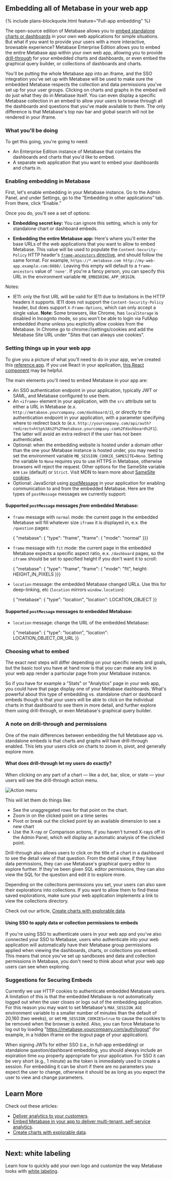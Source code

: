 ## Embedding all of Metabase in your web app

{% include plans-blockquote.html feature="Full-app embedding" %}

The open-source edition of Metabase allows you to [embed standalone charts or dashboards](../administration-guide/13-embedding.md) in your own web applications for simple situations. But what if you want to provide your users with a more interactive, browsable experience? Metabase Enterprise Edition allows you to embed the entire Metabase app within your own web app, allowing you to provide [drill-through](https://www.metabase.com/learn/basics/questions/drill-through.html) for your embedded charts and dashboards, or even embed the graphical query builder, or collections of dashboards and charts.

You'll be putting the whole Metabase app into an iframe, and the SSO integration you've set up with Metabase will be used to make sure the embedded Metabase respects the collection and data permissions you've set up for your user groups. Clicking on charts and graphs in the embed will do just what they do in Metabase itself. You can even display a specific Metabase collection in an embed to allow your users to browse through all the dashboards and questions that you've made available to them. The only difference is that Metabase's top nav bar and global search will not be rendered in your iframe.

### What you'll be doing

To get this going, you're going to need:

- An Enterprise Edition instance of Metabase that contains the dashboards and charts that you'd like to embed.
- A separate web application that you want to embed your dashboards and charts in.

### Enabling embedding in Metabase

First, let's enable embedding in your Metabase instance. Go to the Admin Panel, and under Settings, go to the “Embedding in other applications” tab. From there, click “Enable.”

Once you do, you'll see a set of options:

- **Embedding secret key:** You can ignore this setting, which is only for standalone chart or dashboard embeds.

- **Embedding the entire Metabase app:** Here's where you'll enter the base URLs of the web applications that you want to allow to embed Metabase.
  This value will be used to populate the `Content-Security-Policy` HTTP header's [`frame-ancestors` directive](https://developer.mozilla.org/en-US/docs/Web/HTTP/Headers/Content-Security-Policy/frame-ancestors), and should follow the same format.
  For example, `https://*.metabase.com http://my-web-app.example.com:8080/`. Leaving this empty will default to a `frame-ancestors` value of `'none'`.
  If you're a fancy person, you can specify this URL in the environment variable `MB_EMBEDDING_APP_ORIGIN`.

Notes:
- IE11: only the first URL will be valid for IE11 due to limitations in the HTTP headers it supports. IE11 does not support the `Content-Security-Policy` header, but does support `X-Frame-Options`, which can only accept a single value.
**Note:** Some browsers, like Chrome, has `localStorage` is disabled in Incognito mode, so you won't be able to login via FullApp embedded iframe unless you explicitly allow cookies from the Metabase. In Chrome go to chrome://settings/cookies and add the Metabase Site URL under "Sites that can always use cookies".

### Setting things up in your web app

To give you a picture of what you'll need to do in your app, we've created this [reference app](https://github.com/metabase/sso-examples/tree/master/app-embed-example). If you use React in your application, [this React component](https://github.com/metabase/sso-examples/blob/master/app-embed-example/src/MetabaseAppEmbed.js) may be helpful.

The main elements you'll need to embed Metabase in your app are:

- An SSO authentication endpoint in your application, typically JWT or SAML, and Metabase configured to use them.
- An `<iframe>` element in your application, with the `src` attribute set to either a URL in Metabase (e.x. `http://metabase.yourcompany.com/dashboard/1`), or directly to the authentication endpoint in your application, with a parameter specifying where to redirect back to (e.x. `http://yourcompany.com/api/auth?redirect=http%3A%2F%2Fmetabase.yourcompany.com%2Fdashboard%2F1`). The latter will avoid an extra redirect if the user has not been authenticated.
- Optional: when the embedding website is hosted under a domain _other_ than the one your Metabase instance is hosted under, you may need to set the environment variable `MB_SESSION_COOKIE_SAMESITE=None`. Setting the variable to `None` requires you to use HTTPS in Metabase, otherwise browsers will reject the request. Other options for the SameSite variable are `Lax` (default) or `Strict`. Visit MDN to learn more about [SameSite cookies](https://developer.mozilla.org/en-US/docs/Web/HTTP/Headers/Set-Cookie/SameSite).
- Optional: JavaScript using [postMessage](https://developer.mozilla.org/en-US/docs/Web/API/Window/postMessage) in your application for enabling communication to and from the embedded Metabase. Here are the types of `postMessage` messages we currently support:

#### Supported `postMessage` messages _from_ embedded Metabase:

- `frame` message with `normal` mode: the current page in the embedded Metabase will fill whatever size `iframe` it is displayed in, e.x. the `/question` pages:

  { "metabase": { "type": "frame", "frame": { "mode": "normal" }}}

- `frame` message with `fit` mode: the current page in the embedded Metabase expects a specific aspect ratio, e.x. `/dashboard` pages, so the `iframe` should be set to specified height if you don't want it to scroll:

  { "metabase": { "type": "frame", "frame": { "mode": "fit", height: HEIGHT_IN_PIXELS }}}

- `location` message: the embedded Metabase changed URLs. Use this for deep-linking, etc (`location` mirrors `window.location`):

  { "metabase": { "type": "location", "location": LOCATION_OBJECT }}

#### Supported `postMessage` messages _to_ embedded Metabase:

- `location` message: change the URL of the embedded Metabase:

  { "metabase": { "type": "location", "location": LOCATION_OBJECT_OR_URL }}

### Choosing what to embed

The exact next steps will differ depending on your specific needs and goals, but the basic tool you have at hand now is that you can make any link in your web app render a particular page from your Metabase instance.

So if you have for example a "Stats" or "Analytics" page in your web app, you could have that page display one of your Metabase dashboards. What's powerful about this type of embedding vs. standalone chart or dashboard embeds though is that your users will be able to click on the individual charts in that dashboard to see them in more detail, and further explore them using drill-through, or even Metabase's graphical query builder.

### A note on drill-through and permissions

One of the main differences between embedding the full Metabase app vs. standalone embeds is that charts and graphs will have drill-through enabled. This lets your users click on charts to zoom in, pivot, and generally explore more.

#### What does drill-through let my users do exactly?

When clicking on any part of a chart — like a dot, bar, slice, or state — your users will see the drill-through action menu.

![Action menu](../enterprise-guide/images/full-app-embedding/action-menu.png)

This will let them do things like:

- See the unaggregated rows for that point on the chart.
- Zoom in on the clicked point on a time series
- Pivot or break out the clicked point by an available dimension to see a new chart
- Use the X-ray or Comparison actions, if you haven't turned X-rays off in the Admin Panel, which will display an automatic analysis of the clicked point.

Drill-through also allows users to click on the title of a chart in a dashboard to see the detail view of that question. From the detail view, if they have data permissions, they can use Metabase's graphical query editor to explore further. If they've been given SQL editor permissions, they can also view the SQL for the question and edit it to explore more.

Depending on the collections permissions you set, your users can also save their explorations into collections. If you want to allow them to find these saved explorations, make sure your web application implements a link to view the collections directory.

Check out our article, [Create charts with explorable data](https://www.metabase.com/learn/basics/questions/drill-through.html).

#### Using SSO to apply data or collection permissions to embeds

If you're using SSO to authenticate users in your web app and you've also connected your SSO to Metabase, users who authenticate into your web application will automatically have their Metabase group permissions applied when viewing the dashboards, charts, or collections you embed. This means that once you've set up sandboxes and data and collection permissions in Metabase, you don't need to think about what your web app users can see when exploring.

### Suggestions for Securing Embeds

Currently we use HTTP cookies to authenticate embedded Metabase users. A limitation of this is that the embedded Metabase is not automatically logged out when the user closes or logs out of the embedding application. For this reason you may want to set Metabase's `MAX_SESSION_AGE` environment variable to a smaller number of minutes than the default of 20,160 (two weeks), or set `MB_SESSION_COOKIES=true` to cause the cookies to be removed when the browser is exited. Also, you can force Metabase to log out by loading "https://metabase.yourcompany.com/auth/logout" (for example, in a hidden iframe on the logout page of your application).

When signing JWTs for either SSO (i.e., in full-app embedding) or standalone question/dashboard embedding, you should always include an expiration time `exp` property appropriate for your application. For SSO it can be very short (e.g., 1 minute) as the token is immediately used to create a session. For embedding it can be short if there are no parameters you expect the user to change, otherwise it should be as long as you expect the user to view and change parameters.

## Learn More

Check out these articles:

- [Deliver analytics to your customers](https://www.metabase.com/learn/building-analytics/dashboards/linking-filters.html).
- [Embed Metabase in your app to deliver multi-tenant, self-service analytics](https://www.metabase.com/learn/developing-applications/advanced-metabase/multi-tenant-self-service-analytics.html).
- [Create charts with explorable data](https://www.metabase.com/learn/developing-applications/advanced-metabase/multi-tenant-self-service-analytics.html).

---

## Next: white labeling

Learn how to quickly add your own logo and customize the way Metabase looks with [white labeling](whitelabeling.md).
